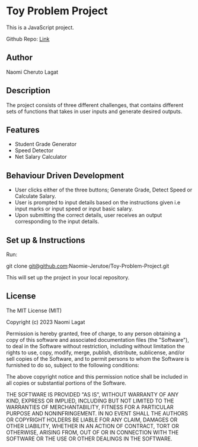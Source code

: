 # Toy Problem Project

This is a JavaScript project.

Github Repo: [Link](https://github.com/Naomie-Jerutoe/Toy-Problem-Project)

## Author

Naomi Cheruto Lagat

## Description

The project consists of three different challenges, that contains different sets of functions that takes in user inputs and generate desired outputs.  

## Features

- Student Grade Generator
- Speed Detector
- Net Salary Calculator

## Behaviour Driven Development

- User clicks either of the three buttons; Generate Grade, Detect Speed or Calculate Salary.
- User is prompted to input details based on the instructions given i.e input marks or input speed or input basic salary.
- Upon submitting the correct details, user receives an output corresponding to the input details.

## Set up & Instructions

Run:

git clone git@github.com:Naomie-Jerutoe/Toy-Problem-Project.git

This will set up the project in your local repository.

## License

The MIT License (MIT)

Copyright (c) 2023 Naomi Lagat

Permission is hereby granted, free of charge, to any person obtaining a copy of this software and associated documentation files (the "Software"), to deal in the Software without restriction, including without limitation the rights to use, copy, modify, merge, publish, distribute, sublicense, and/or sell copies of the Software, and to permit persons to whom the Software is furnished to do so, subject to the following conditions:

The above copyright notice and this permission notice shall be included in all copies or substantial portions of the Software.

THE SOFTWARE IS PROVIDED "AS IS", WITHOUT WARRANTY OF ANY KIND, EXPRESS OR IMPLIED, INCLUDING BUT NOT LIMITED TO THE WARRANTIES OF MERCHANTABILITY, FITNESS FOR A PARTICULAR PURPOSE AND NONINFRINGEMENT. IN NO EVENT SHALL THE AUTHORS OR COPYRIGHT HOLDERS BE LIABLE FOR ANY CLAIM, DAMAGES OR OTHER LIABILITY, WHETHER IN AN ACTION OF CONTRACT, TORT OR OTHERWISE, ARISING FROM, OUT OF OR IN CONNECTION WITH THE SOFTWARE OR THE USE OR OTHER DEALINGS IN THE SOFTWARE.
